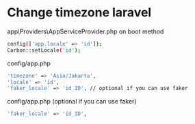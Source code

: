 # Change timezone laravel

app\Providers\AppServiceProvider.php on boot method

```bash
config(['app.locale' => 'id']);
Carbon::setLocale('id');
```

config/app.php

```bash
'timezone' => 'Asia/Jakarta',
'locale' => 'id',
'faker_locale' => 'id_ID', // optional if you can use faker
```

config/app.php (optional if you can use faker)

```bash
'faker_locale' => 'id_ID',
```